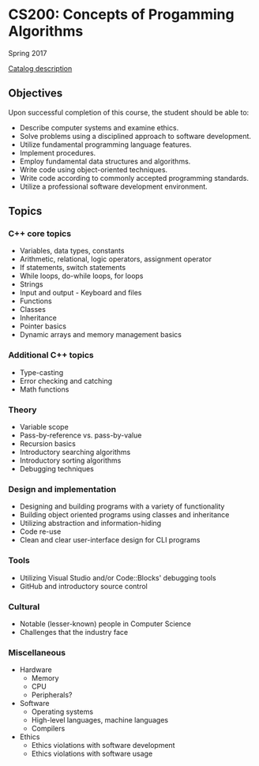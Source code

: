 # CS200: Concepts of Progamming Algorithms

Spring 2017

[Catalog description](http://catalog.jccc.edu/coursedescriptions/cs/#CS_200)

## Objectives

Upon successful completion of this course, the student should be able to:

*    Describe computer systems and examine ethics.
*    Solve problems using a disciplined approach to software development.
*    Utilize fundamental programming language features.
*    Implement procedures.
*    Employ fundamental data structures and algorithms.
*    Write code using object-oriented techniques.
*    Write code according to commonly accepted programming standards.
*    Utilize a professional software development environment.

## Topics

### C++ core topics

* Variables, data types, constants
* Arithmetic, relational, logic operators, assignment operator
* If statements, switch statements
* While loops, do-while loops, for loops
* Strings
* Input and output - Keyboard and files
* Functions
* Classes
* Inheritance
* Pointer basics
* Dynamic arrays and memory management basics

### Additional C++ topics

* Type-casting
* Error checking and catching
* Math functions

### Theory

* Variable scope
* Pass-by-reference vs. pass-by-value
* Recursion basics
* Introductory searching algorithms
* Introductory sorting algorithms
* Debugging techniques

### Design and implementation

* Designing and building programs with a variety of functionality
* Building object oriented programs using classes and inheritance
* Utilizing abstraction and information-hiding
* Code re-use
* Clean and clear user-interface design for CLI programs

### Tools

* Utilizing Visual Studio and/or Code::Blocks' debugging tools
* GitHub and introductory source control

### Cultural

* Notable (lesser-known) people in Computer Science
* Challenges that the industry face

### Miscellaneous

* Hardware
  * Memory
  * CPU
  * Peripherals?
* Software
  * Operating systems
  * High-level languages, machine languages
  * Compilers
* Ethics
  * Ethics violations with software development
  * Ethics violations with software usage

